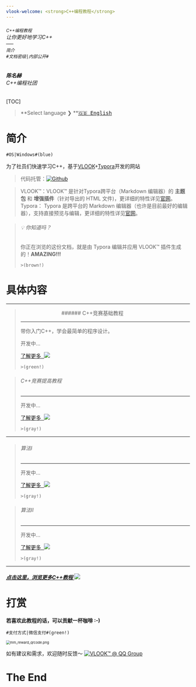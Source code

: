 ```yaml
---
vlook-welcome: <strong>C++编程教程</strong>
---
```

###### <sub>C++编程教程</sub><br>让你更好地学习C++<br>──<br><sup>简介</sup><br>`#文档密级|内部公开#`<br><br><br>**陈名赫**<br>*C++编程社团*

[TOC]

> **Select language ❯ **[<kbd>🇬🇧 English</kbd>](index-en.md)

# 简介

`#OS|Windows#(blue)`

为了社员们快速学习C++，基于[VLOOK](https://madmaxchow.gitee.io/vlook/)+[Typora](https://www.typora.io)开发的网站

> 代码托管：[![Github](https://cdn.jsdelivr.net/gh/MadMaxChow/VLOOKres/pic/github-light.svg?darksrc=github-dark.svg#logo)](https://github.com/CalebHarris2023/com)
>

>VLOOK™：VLOOK™ 是针对Typora跨平台（Markdown 编辑器）的 **主题包** 和 **增强插件**（针对导出的 HTML 文件)，更详细的特性详见[官网](https://madmaxchow.gitee.io/vlook/)。
>Typora： Typora 是跨平台的 Markdown 编辑器（也许是目前最好的编辑器），支持直接预览与编辑，更详细的特性详见[官网](https://www.typora.io)。

> ###### 💡 你知道吗？
>
> 你正在浏览的这份文档，就是由 Typora 编辑并应用 VLOOK™ 插件生成的！**AMAZING!!!**
>
> `>(brown!)`

# 具体内容

---

>　　　　　　　　###### C++竞赛基础教程
>
>---
>
>带你入门C++，学会最简单的程序设计。
>
>开发中...
>
>[<kbd>了解更多 ![](https://cdn.jsdelivr.net/gh/MadMaxChow/VLOOKres/pic/icon-forward.svg?fill=text#icon)</kbd>](guide1.md)
>
>`>(green!)`

> ######  C++竞赛提高教程
>
> ---
>
> 开发中...
>
> 
>
> [<kbd>了解更多 ![](https://cdn.jsdelivr.net/gh/MadMaxChow/VLOOKres/pic/icon-forward.svg?fill=text#icon)</kbd>](guide2.md#快速入坑°内容导航)
>
> `>(gray!)`

---

>
>###### 算法Ⅰ
>
>---
>
>开发中...
>
>
>
>[<kbd>了解更多 ![](https://cdn.jsdelivr.net/gh/MadMaxChow/VLOOKres/pic/icon-forward.svg?fill=text#icon)</kbd>](guide2.md#快速入坑°演示与出版辅助)
>
>`>(gray!)`

>
>###### 算法Ⅱ
>
>---
>
>开发中...
>
>
>
>[<kbd>了解更多 ![](https://cdn.jsdelivr.net/gh/MadMaxChow/VLOOKres/pic/icon-forward.svg?fill=text#icon)</kbd>](guide2.md#快速入坑°主题与不杂项)
>
>`>(gray!)`

---

###### **[点击这里，浏览更多C++教程 ![](https://cdn.jsdelivr.net/gh/MadMaxChow/VLOOKres/pic/icon-forward.svg?fill=text#icon)](vlook://doc-lib)**

# 打赏

**若喜欢此教程的话，可以贡献一杯咖啡 :-)**

`#支付方式|微信支付#(green!)`

<img src="https://z4a.net/images/2023/01/19/mm_reward_qrcode.png" alt="mm_reward_qrcode.png" style="zoom: 67%;" />

如有建议和需求，欢迎随时反馈～ [![VLOOK™ @ QQ Group](https://cdn.jsdelivr.net/gh/MadMaxChow/VLOOKres/pic/feedback-light.svg?darksrc=invert#logo)](https://github.com/CalebHarris2023/com/issues)

# The End